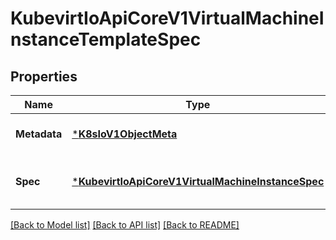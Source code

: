 # KubevirtIoApiCoreV1VirtualMachineInstanceTemplateSpec

## Properties
Name | Type | Description | Notes
------------ | ------------- | ------------- | -------------
**Metadata** | [***K8sIoV1ObjectMeta**](k8s.io.v1.ObjectMeta.md) |  | [optional] [default to null]
**Spec** | [***KubevirtIoApiCoreV1VirtualMachineInstanceSpec**](kubevirt.io.api.core.v1.VirtualMachineInstanceSpec.md) | VirtualMachineInstance Spec contains the VirtualMachineInstance specification. | [optional] [default to null]

[[Back to Model list]](../README.md#documentation-for-models) [[Back to API list]](../README.md#documentation-for-api-endpoints) [[Back to README]](../README.md)


